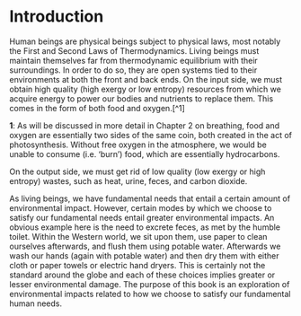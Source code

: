 # Introduction

Human beings are physical beings subject to physical laws, 
most notably the First and Second Laws of Thermodynamics. 
Living beings must maintain themselves 
far from thermodynamic equilibrium with their surroundings.
In order to do so, 
they are open systems tied to their environments 
at both the front and back ends. 
On the input side, 
we must obtain high quality (high exergy or low entropy) resources 
from which we acquire energy to power our bodies and nutrients to
replace them.
This comes in the form of both food and oxygen.[^1]

<!-- #region {"tags": ["popout"]} -->
**1**: As will be discussed in more detail in Chapter 2 on breathing, 
food and oxygen are essentially two sides of the same coin, 
both created in the act of photosynthesis. 
Without free oxygen in the atmosphere, we would be unable to consume (i.e. ‘burn’) food,
which are essentially hydrocarbons.
<!-- #endregion -->

On the output side, 
we must get rid of low quality (low exergy or high entropy) wastes,
such as heat, urine, feces, and carbon dioxide.

As living beings, 
we have fundamental needs that entail a certain amount of environmental impact. 
However, 
certain modes by which we choose to satisfy our fundamental needs 
entail greater environmental impacts. 
An obvious example here is the need to excrete feces, 
as met by the humble toilet. 
Within the Western world, 
we sit upon them, 
use paper to clean ourselves afterwards, 
and flush them using potable water. 
Afterwards we wash our hands 
(again with potable water) 
and then dry them with either cloth 
or paper towels 
or electric hand dryers. 
This is certainly not the standard around the globe 
and each of these choices implies greater or lesser environmental damage. 
The purpose of this book is an exploration of environmental impacts 
related to how we choose to satisfy our fundamental human needs.

